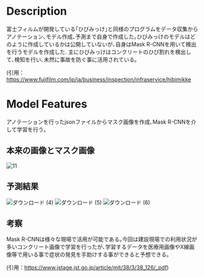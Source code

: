 # Description
富士フィルムが開発している｢ひびみっけ｣と同様のプログラムをデータ収集からアノテーション､モデル作成､予測まで自身で作成した｡ひびみっけのモデルはどのように作成しているかは公開していないが､自身はMask R-CNNを用いて検出を行うモデルを作成した.
主にひびみっけはコンクリートのひび割れを検出して､検知を行い､未然に事故を防ぐ事に活用されている｡

(引用：https://www.fujifilm.com/jp/ja/business/inspection/infraservice/hibimikke
# Model Features
アノテーションを行ったjsonファイルからマスク画像を作成､Mask R-CNNを介して学習を行う｡
## 本来の画像とマスク画像
![11](https://user-images.githubusercontent.com/61785070/147964197-8647c376-b8c6-4a6a-b686-77b327744ef7.jpg)

## 予測結果
![ダウンロード (4)](https://user-images.githubusercontent.com/61785070/147964252-9888d331-5def-4a63-aa1a-645769a1dd46.png)
![ダウンロード (5)](https://user-images.githubusercontent.com/61785070/147964273-d472aeac-e510-4b2c-b584-13ebea38e4fd.png)
![ダウンロード (6)](https://user-images.githubusercontent.com/61785070/147964284-87f42a25-f5af-4bbc-8ed6-9bfccf9ae000.png)

## 考察
Mask R-CNNは様々な現場で活用が可能である｡今回は建設現場での利用状況が多いコンクリート画像で学習を行ったが､学習するデータを医療用画像やX線画像等で用いる事で症状の発見を手助けする事ができると予想できる｡

(引用：https://www.jstage.jst.go.jp/article/mit/38/3/38_126/_pdf)
